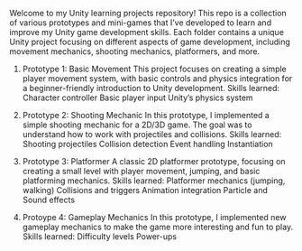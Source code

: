 Welcome to my Unity learning projects repository! This repo is a collection of various prototypes and mini-games that I’ve developed to learn and improve my Unity game development skills. Each folder contains a unique Unity project focusing on different aspects of game development, including movement mechanics, shooting mechanics, platformers, and more.



1) Prototype 1: Basic Movement
This project focuses on creating a simple player movement system, with basic controls and physics integration for a beginner-friendly introduction to Unity development.
Skills learned:
Character controller
Basic player input
Unity’s physics system

2) Prototype 2: Shooting Mechanic
In this prototype, I implemented a simple shooting mechanic for a 2D/3D game. The goal was to understand how to work with projectiles and collisions.
Skills learned:
Shooting projectiles
Collision detection
Event handling
Instantiation

3) Prototype 3: Platformer
A classic 2D platformer prototype, focusing on creating a small level with player movement, jumping, and basic platforming mechanics.
Skills learned:
Platformer mechanics (jumping, walking)
Collisions and triggers
Animation integration
Particle and Sound effects

4) Protoype 4: Gameplay Mechanics
   In this prototype, I implemented new gameplay mechanics to make the game more interesting and fun to play.
   Skills learned:
   Difficulty levels
   Power-ups
